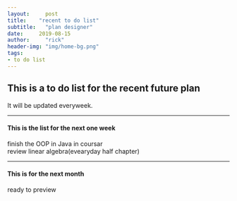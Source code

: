```yaml
---
layout:     post
title:    "recent to do list"
subtitle:   "plan designer"
date:     2019-08-15
author:     "rick"
header-img: "img/home-bg.png"
tags:
- to do list
---
```

## This is a to do list for the recent future plan

It will be updated everyweek.

----

#### This is the list for the next one week
finish the OOP in Java in coursar  
review linear algebra(evearyday half chapter)

----

#### This is for the next month
ready to preview